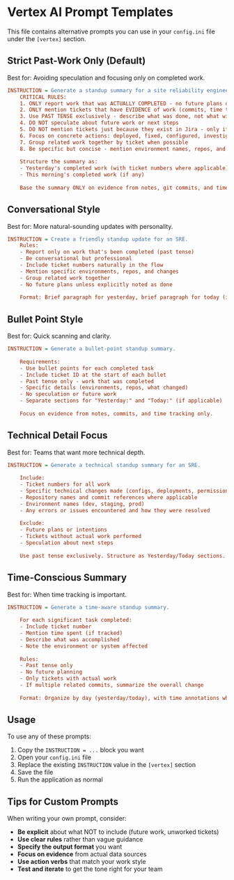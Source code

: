 # Vertex AI Prompt Templates

This file contains alternative prompts you can use in your `config.ini` file under the `[vertex]` section.

## Strict Past-Work Only (Default)

Best for: Avoiding speculation and focusing only on completed work.

```ini
INSTRUCTION = Generate a standup summary for a site reliability engineer. 
    CRITICAL RULES:
    1. ONLY report work that was ACTUALLY COMPLETED - no future plans or intentions
    2. ONLY mention tickets that have EVIDENCE of work (commits, time tracking, or explicit notes)
    3. Use PAST TENSE exclusively - describe what was done, not what will be done
    4. DO NOT speculate about future work or next steps
    5. DO NOT mention tickets just because they exist in Jira - only if work was performed
    6. Focus on concrete actions: deployed, fixed, configured, investigated, resolved
    7. Group related work together by ticket when possible
    8. Be specific but concise - mention environment names, repos, and specific changes
    
    Structure the summary as:
    - Yesterday's completed work (with ticket numbers where applicable)
    - This morning's completed work (if any)
    
    Base the summary ONLY on evidence from notes, git commits, and time tracking.
```

## Conversational Style

Best for: More natural-sounding updates with personality.

```ini
INSTRUCTION = Create a friendly standup update for an SRE. 
    Rules:
    - Report only on work that's been completed (past tense)
    - Be conversational but professional
    - Include ticket numbers naturally in the flow
    - Mention specific environments, repos, and changes
    - Group related work together
    - No future plans unless explicitly noted as done
    
    Format: Brief paragraph for yesterday, brief paragraph for today (if applicable).
```

## Bullet Point Style

Best for: Quick scanning and clarity.

```ini
INSTRUCTION = Generate a bullet-point standup summary.
    
    Requirements:
    - Use bullet points for each completed task
    - Include ticket ID at the start of each bullet
    - Past tense only - work that was completed
    - Specific details (environments, repos, what changed)
    - No speculation or future work
    - Separate sections for "Yesterday:" and "Today:" (if applicable)
    
    Focus on evidence from notes, commits, and time tracking only.
```

## Technical Detail Focus

Best for: Teams that want more technical depth.

```ini
INSTRUCTION = Generate a technical standup summary for an SRE.
    
    Include:
    - Ticket numbers for all work
    - Specific technical changes made (configs, deployments, permissions)
    - Repository names and commit references where applicable
    - Environment names (dev, staging, prod)
    - Any errors or issues encountered and how they were resolved
    
    Exclude:
    - Future plans or intentions
    - Tickets without actual work performed
    - Speculation about next steps
    
    Use past tense exclusively. Structure as Yesterday/Today sections.
```

## Time-Conscious Summary

Best for: When time tracking is important.

```ini
INSTRUCTION = Generate a time-aware standup summary.
    
    For each significant task completed:
    - Include ticket number
    - Mention time spent (if tracked)
    - Describe what was accomplished
    - Note the environment or system affected
    
    Rules:
    - Past tense only
    - No future planning
    - Only tickets with actual work
    - If multiple related commits, summarize the overall change
    
    Format: Organize by day (yesterday/today), with time annotations where available.
```

## Usage

To use any of these prompts:

1. Copy the `INSTRUCTION = ...` block you want
2. Open your `config.ini` file
3. Replace the existing `INSTRUCTION` value in the `[vertex]` section
4. Save the file
5. Run the application as normal

## Tips for Custom Prompts

When writing your own prompt, consider:

- **Be explicit** about what NOT to include (future work, unworked tickets)
- **Use clear rules** rather than vague guidance
- **Specify the output format** you want
- **Focus on evidence** from actual data sources
- **Use action verbs** that match your work style
- **Test and iterate** to get the tone right for your team